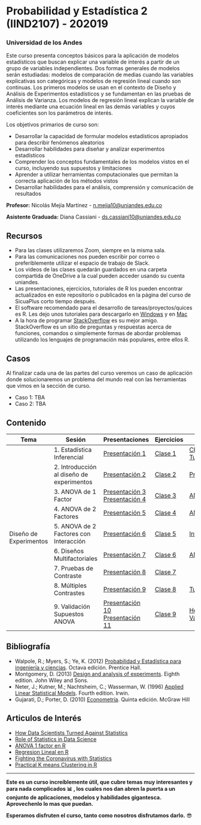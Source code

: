 # Probabilidad y Estadística 2 (IIND2107) - 202019
### Universidad de los Andes

Este curso presenta conceptos básicos para la aplicación de modelos estadísticos que buscan explicar una variable de interés a partir de un grupo de variables independientes. Dos formas generales de modelos serán estudiadas: modelos de comparación de medias cuando las variables explicativas son categóricas y modelos de regresión lineal cuando son continuas. Los primeros modelos se usan en el contexto de Diseño y Análisis de Experimentos estadísticos y se fundamentan en las pruebas de Análisis de Varianza. Los modelos de regresión lineal explican la variable de interés mediante una ecuación lineal en las demás variables y cuyos coeficientes son los parámetros de interés. 

Los objetivos primarios de curso son: 
* Desarrollar la capacidad de formular modelos estadísticos apropiados para describir fenómenos aleatorios
* Desarrollar habilidades para diseñar y analizar experimentos estadísticos 
* Comprender los conceptos fundamentales de los modelos vistos en el curso, incluyendo sus supuestos y limitaciones
* Aprender a utilizar herramientas computacionales que permitan la correcta aplicación de los métodos vistos 
* Desarrollar habilidades para el análisis, comprensión y comunicación de resultados 

**Profesor:** Nicolás Mejía Martínez - n.mejia10@uniandes.edu.co

**Asistente Graduada:** Diana Cassiani - ds.cassiani10@uniandes.edu.co 

## Recursos
* Para las clases utilizaremos Zoom, siempre en la misma sala.
* Para las comunicaciones nos pueden escribir por correo o preferiblemente utilizar el espacio de trabajo de Slack.
* Los videos de las clases quedarán guardados en una carpeta compartida de OneDrive a la cual pueden acceder usando su cuenta uniandes.
* Las presentaciones, ejercicios, tutoriales de R los pueden encontrar actualizados en este repositorio o publicados en la página del curso de SicuaPlus corto tiempo después.
* El software recomendado para el desarrollo de tareas/proyectos/quices es R. Les dejo unos tutoriales para descargarlo en [Windows](https://medium.com/@GalarnykMichael/install-r-and-rstudio-on-windows-5f503f708027) y en [Mac](https://medium.com/@GalarnykMichael/install-r-and-rstudio-on-mac-e911606ce4f4)
* A la hora de programar [StackOverflow](https://stackoverflow.com/) es su mejor amigo. StackOverflow es un sitio de preguntas y respuestas acerca de funciones, comandos o simplemente formas de abordar problemas utilizando los lenguajes de programación más populares, entre ellos R.
## Casos
Al finalizar cada una de las partes del curso veremos un caso de aplicación donde solucionaremos un problema del mundo real con las herramientas que vimos en la sección de curso.
* Caso 1: TBA
* Caso 2: TBA

## Contenido


<table>
<thead>
  <tr>
    <th>Tema</th>
    <th>Sesión</th>
    <th>Presentaciones</th>
    <th>Ejercicios </th>
    <th>Notebooks </th>
  </tr>
</thead>
<tbody>
  <tr>
    <td rowspan="9">Diseño de Experimentos</td>
    <td>1. Estadística Inferencial </td>
    <td><a href="https://github.com/nmejia10/Probabilidad-y-Estadistica-2---202019/blob/master/Presentaciones/Clase%201%20-%20Inferencia%20Estadística.pdf">Presentación 1</a></td>
    <td><a href = "https://github.com/nmejia10/Probabilidad-y-Estadistica-2---202019/blob/master/Ejercicios/Ejercicios%20Clase%201.pdf">Clase 1</a></td>
    <td><a href="https://github.com/nmejia10/Probabilidad-y-Estadistica-2---202019/blob/master/Tutoriales%20R/R%20-%20Cheatsheet.pdf">Cheatsheet</a><br><a href="https://nmejia10.github.io/Probabilidad-y-Estadistica-2---202019/Tutoriales%20R/Tutoría-R.html">Tutorial R</a></td>
  </tr>
  <tr>
    <td>2. Introducción al diseño de experimentos</td>
    <td><a href="https://github.com/nmejia10/Probabilidad-y-Estadistica-2---202019/blob/master/Presentaciones/Clase%202%20-%20Introducción%20al%20Diseño%20de%20Experimentos.pdf">Presentación 2</a></td>
    <td><a href = "https://github.com/nmejia10/Probabilidad-y-Estadistica-2---202019/blob/master/Ejercicios/Ejercicios%20Clase%202.pdf">Clase 2 </a></td>
    <td><a href = "https://nmejia10.github.io/Probabilidad-y-Estadistica-2---202019/Tutoriales%20R/Pruebas%20T.html">Pruebas T</a></td>
  </tr>
  <tr>
    <td>3. ANOVA de 1 Factor</td>
    <td><a href = "https://github.com/nmejia10/Probabilidad-y-Estadistica-2---202019/blob/master/Presentaciones/Clase%203%20-%20ANOVA%20de%201%20Factor.pdf">Presentación 3</a> <br> <a href = "https://github.com/nmejia10/Probabilidad-y-Estadistica-2---202019/blob/master/Presentaciones/Clase%204%20-%20ANOVA%20de%201%20Factor%20Otros%20Detalles.pdf">Presentación 4</a><br></td>
    <td><a href="https://github.com/nmejia10/Probabilidad-y-Estadistica-2---202019/blob/master/Ejercicios/Ejercicios%20Clase%203.pdf">Clase 3</a></td>
    <td><a href ="https://nmejia10.github.io/Probabilidad-y-Estadistica-2---202019/Tutoriales%20R/ANOVA%201%20Factor.html">ANOVA 1 Factor</a></td>
  </tr>
  <tr>
    <td>4. ANOVA de 2 Factores</td>
    <td><a href="https://github.com/nmejia10/Probabilidad-y-Estadistica-2---202019/blob/master/Presentaciones/Clase%204%20-%20ANOVA%20de%202%20Factores%20(Bloques).pdf">Presentación 5</a></td>
    <td><a href="https://github.com/nmejia10/Probabilidad-y-Estadistica-2---202019/blob/master/Ejercicios/Ejercicios%20Clase%204.pdf">Clase 4</a></td>
    <td><a href="https://nmejia10.github.io/Probabilidad-y-Estadistica-2---202019/Tutoriales%20R/ANOVA%202%20Factores.html">ANOVA 2 Factores</a></td>
  </tr>
  <tr>
    <td>5. ANOVA de 2 Factores con Interacción</td>
    <td><a href="https://github.com/nmejia10/Probabilidad-y-Estadistica-2---202019/blob/master/Presentaciones/Clase%205%20-%20ANOVA%20de%202%20Factores%20con%20Interacción.pdf">Presentación 6</a></td>
    <td><a href="https://github.com/nmejia10/Probabilidad-y-Estadistica-2---202019/blob/master/Ejercicios/Ejercicios%20Clase%205.pdf">Clase 5</a></td>
    <td><a href="https://nmejia10.github.io/Probabilidad-y-Estadistica-2---202019/Tutoriales%20R/ANOVA%203%20Factores.html">Interacción</a></td>
  </tr>
  <tr>
    <td>6. Diseños Multifactoriales</td>
    <td><a href="https://github.com/nmejia10/Probabilidad-y-Estadistica-2---202019/blob/master/Presentaciones/Clase%206%20-%20Diseños%20Multifactoriales.pdf">Presentación 7</a></td>
    <td><a href="https://github.com/nmejia10/Probabilidad-y-Estadistica-2---202019/blob/master/Ejercicios/Ejercicios%20Clase%206.pdf">Clase 6</a></td>
    <td><a href="https://nmejia10.github.io/Probabilidad-y-Estadistica-2---202019/Tutoriales%20R/Diseños%20Multifactoriales.html">ANOVA 3 Factores</a></td>
  </tr>
  <tr>
    <td>7. Pruebas de Contraste</td>
    <td><a href="https://github.com/nmejia10/Probabilidad-y-Estadistica-2---202019/blob/master/Presentaciones/Clase%207%20-%20Pruebas%20de%20Contraste.pdf">Presentación 8</a></td>
    <td><a href="https://github.com/nmejia10/Probabilidad-y-Estadistica-2---202019/blob/master/Ejercicios/Ejercicios%20Clase%207.pdf">Clase 7</a></td>
    <td></td>
  </tr>
  <tr>
    <td>8. Múltiples Contrastes</td>
    <td><a href="https://github.com/nmejia10/Probabilidad-y-Estadistica-2---202019/blob/master/Presentaciones/Clase%208%20-%20Mu%CC%81ltiples%20Contrastes.pdf">Presentación 9</a></td>
    <td><a href="https://github.com/nmejia10/Probabilidad-y-Estadistica-2---202019/blob/master/Ejercicios/Ejercicios%20Clase%208.pdf">Clase 8</a></td>
    <td><a href="https://nmejia10.github.io/Probabilidad-y-Estadistica-2---202019/Tutoriales%20R/Tukey.html">Tukey</a></td>
  </tr>
  <tr>
    <td>9. Validación Supuestos ANOVA</td>
    <td><a href="https://github.com/nmejia10/Probabilidad-y-Estadistica-2---202019/blob/master/Presentaciones/Clase%209%20-%20Heteroscedasticidad.pdf">Presentación 10</a><br>
    <a href="https://github.com/nmejia10/Probabilidad-y-Estadistica-2---202019/blob/master/Presentaciones/Clase%209%20-%20Validacio%CC%81n%20ANOVA.pdf">Presentación 11</a></td>
    <td><a href="https://github.com/nmejia10/Probabilidad-y-Estadistica-2---202019/blob/master/Ejercicios/Ejercicios%20Clase%209.pdf">Clase 9</a></td>
    <td><a href="https://nmejia10.github.io/Probabilidad-y-Estadistica-2---202019/Tutoriales%20R/Heteroscedasticidad.html">Heteroscedasticidad</a><br><a href="https://nmejia10.github.io/Probabilidad-y-Estadistica-2---202019/Tutoriales%20R/Validacion.html">Validación</a></td>
  </tr>

</tbody>
</table>

## Bibliografía
* Walpole, R.; Myers, S.; Ye, K. (2012) [Probabilidad y Estadística para ingeniería y ciencias](https://vereniciafunez94hotmail.files.wordpress.com/2014/08/8va-probabilidad-y-estadistica-para-ingenier-walpole_8.pdf). Octava edición. Prentice Hall. 
* Montgomery, D. (2013) [Design and analysis of experiments](http://faculty.business.utsa.edu/manderso/STA4723/readings/Douglas-C.-Montgomery-Design-and-Analysis-of-Experiments-Wiley-2012.pdf). Eighth edition. John Wiley and Sons. 
* Neter, J.; Kutner, M.; Nachtsheim, C.; Wasserman, W. (1996) [Applied Linear Statistical Models](http://users.stat.ufl.edu/~rohitpatra/4210/KNNL.pdf). Fourth edition. Irwin. 
* Gujarati, D.; Porter, D. (2010) [Econometría](https://www.academia.edu/33064534/Gujarati_-_Econometría_-_5ta_Edición.pdf). Quinta edición. McGraw Hill 

## Articulos de Interés
* [How Data Scientists Turned Against Statistics](https://www.forbes.com/sites/kalevleetaru/2019/03/07/how-data-scientists-turned-against-statistics/)
* [Role of Statistics in Data Science](https://blog.floydhub.com/statistics-for-data-science/)
* [ANOVA 1 factor en R](http://rstudio-pubs-static.s3.amazonaws.com/252809_ce002d0706444317b41f0cff7c2c494d.html)
* [Regresion Lineal en R](https://rpubs.com/bitettir/simpleregression)
* [Fighting the Coronavirus with Statistics](https://www.analyticsvidhya.com/blog/2020/06/introduction-anova-statistics-data-science-covid-python/)
* [Practical K means Clustering in R](https://uc-r.github.io/kmeans_clustering)
 
 ********
**Este es un curso increíblemente útil, que cubre temas muy interesantes y para nada complicados :bar_chart: , los cuales nos dan abren la puerta a un conjunto de aplicaciones, modelos y habilidades gigantesca. Aprovechenlo lo mas que puedan.** 

**Esperamos disfruten el curso, tanto como nosotros disfrutamos darlo.** :sunglasses:         

